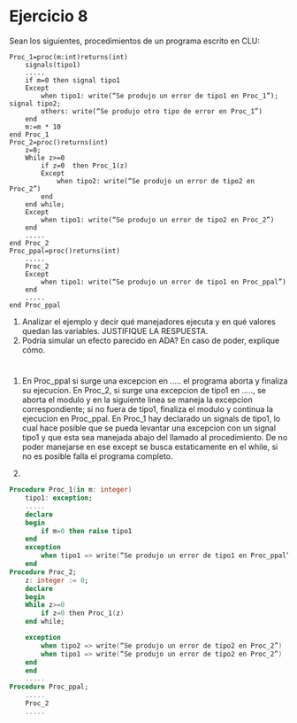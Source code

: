 # Ejercicio 8

Sean los siguientes, procedimientos de un programa escrito en CLU:

```CLU
Proc_1=proc(m:int)returns(int)
    signals(tipo1)
    .....
    if​ m=0 ​then​ signal tipo1
    Except
        when tipo1: write(“Se produjo un error de tipo1 en Proc_1”); signal tipo2;
        others: write(“Se produjo otro tipo de error en Proc_1”)
    end
    m:=m * 10
end Proc_1
Proc_2=proc()returns(int)
    z=0;
    While z>=0
        if​ z=0 ​ then​ Proc_1(z)
        Except
            when tipo2: write(“Se produjo un error de tipo2 en Proc_2”)
        end
    end while​;
    Except
        when tipo1: write(“Se produjo un error de tipo2 en Proc_2”)
    end
    .....
end Proc_2
Proc_ppal=proc()returns(int)
    .....
    Proc_2
    Except
        when tipo1: write(“Se produjo un error de tipo1 en Proc_ppal”)
    end
    .....
end Proc_ppal
```

1. Analizar el ejemplo y decir qué manejadores ejecuta y en qué valores quedan las variables. JUSTIFIQUE LA RESPUESTA.
2. Podría simular un efecto parecido en ADA? En caso de poder, explique cómo.

#

1. En Proc_ppal si surge una excepcion en ..... el programa aborta y finaliza su ejecucion. En Proc_2, si surge una excepcion de tipo1 en ....., se aborta el modulo y en la siguiente linea se maneja la excepcion correspondiente; si no fuera de tipo1, finaliza el modulo y continua la ejecucion en Proc_ppal. En Proc_1 hay declarado un signals de tipo1, lo cual hace posible que se pueda levantar una excepcion con un signal tipo1 y que esta sea manejada abajo del llamado al procedimiento. De no poder manejarse en ese except se busca estaticamente en el while, si no es posible falla el programa completo.

2.

```ADA
Procedure Proc_1(in m: integer)
    tipo1: exception;
    .....
    declare
    begin
        if m=0 then raise tipo1
    end
    exception
        when tipo1 => write(“Se produjo un error de tipo1 en Proc_ppal”)
    end
Procedure Proc_2;
    z: integer := 0;
    declare
    begin
    While z>=0
        if​ z=0 then​ Proc_1(z)
    end while​;

    exception
        when tipo2 => write(“Se produjo un error de tipo2 en Proc_2”)
        when tipo1 => write(“Se produjo un error de tipo2 en Proc_2”)
    end
    end
    .....
Procedure Proc_ppal;
    .....
    Proc_2
    .....
```
